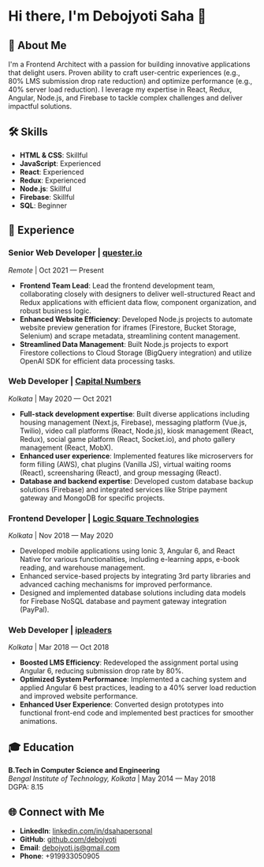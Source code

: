 # Hi there, I'm Debojyoti Saha 👋

## 🚀 About Me

I'm a Frontend Architect with a passion for building innovative applications that delight users. Proven ability to craft user-centric experiences (e.g., 80% LMS submission drop rate reduction) and optimize performance (e.g., 40% server load reduction). I leverage my expertise in React, Redux, Angular, Node.js, and Firebase to tackle complex challenges and deliver impactful solutions.

## 🛠 Skills

- **HTML & CSS**: Skillful
- **JavaScript**: Experienced
- **React**: Experienced
- **Redux**: Experienced
- **Node.js**: Skillful
- **Firebase**: Skillful
- **SQL**: Beginner

## 💼 Experience

### Senior Web Developer | [quester.io](https://quester.io)
_Remote_ | Oct 2021 — Present

- **Frontend Team Lead**: Lead the frontend development team, collaborating closely with designers to deliver well-structured React and Redux applications with efficient data flow, component organization, and robust business logic.
- **Enhanced Website Efficiency**: Developed Node.js projects to automate website preview generation for iframes (Firestore, Bucket Storage, Selenium) and scrape metadata, streamlining content management.
- **Streamlined Data Management**: Built Node.js projects to export Firestore collections to Cloud Storage (BigQuery integration) and utilize OpenAI SDK for efficient data processing tasks.

### Web Developer | [Capital Numbers](https://www.capitalnumbers.com)
_Kolkata_ | May 2020 — Oct 2021

- **Full-stack development expertise**: Built diverse applications including housing management (Next.js, Firebase), messaging platform (Vue.js, Twilio), video call platforms (React, Node.js), kiosk management (React, Redux), social game platform (React, Socket.io), and photo gallery management (React, MobX).
- **Enhanced user experience**: Implemented features like microservers for form filling (AWS), chat plugins (Vanilla JS), virtual waiting rooms (React), screensharing (React), and group messaging (React).
- **Database and backend expertise**: Developed custom database backup solutions (Firebase) and integrated services like Stripe payment gateway and MongoDB for specific projects.

### Frontend Developer | [Logic Square Technologies](https://www.logicsquaretech.com)
_Kolkata_ | Nov 2018 — May 2020

- Developed mobile applications using Ionic 3, Angular 6, and React Native for various functionalities, including e-learning apps, e-book reading, and warehouse management.
- Enhanced service-based projects by integrating 3rd party libraries and advanced caching mechanisms for improved performance.
- Designed and implemented database solutions including data models for Firebase NoSQL database and payment gateway integration (PayPal).

### Web Developer | [ipleaders](https://www.ipleaders.in)
_Kolkata_ | Mar 2018 — Oct 2018

- **Boosted LMS Efficiency**: Redeveloped the assignment portal using Angular 6, reducing submission drop rate by 80%.
- **Optimized System Performance**: Implemented a caching system and applied Angular 6 best practices, leading to a 40% server load reduction and improved website performance.
- **Enhanced User Experience**: Converted design prototypes into functional front-end code and implemented best practices for smoother animations.

## 🎓 Education

**B.Tech in Computer Science and Engineering**  
_Bengal Institute of Technology, Kolkata_ | May 2014 — May 2018  
DGPA: 8.15

## 🌐 Connect with Me

- **LinkedIn**: [linkedin.com/in/dsahapersonal](https://linkedin.com/in/dsahapersonal)
- **GitHub**: [github.com/debojyoti](https://github.com/debojyoti)
- **Email**: debojyoti.js@gmail.com
- **Phone**: +919933050905
